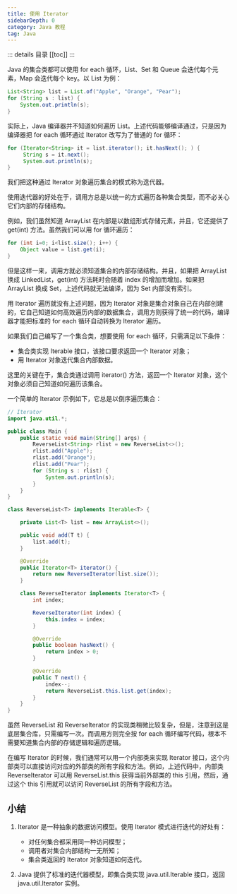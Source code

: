 ```yaml
---
title: 使用 Iterator
sidebarDepth: 0
category: Java 教程
tag: Java
---
```


::: details 目录
[[toc]]
:::


Java 的集合类都可以使用 for each 循环，List、Set 和 Queue 会迭代每个元素，Map 会迭代每个 key。以 List 为例：

```java
List<String> list = List.of("Apple", "Orange", "Pear");
for (String s : list) {
    System.out.println(s);
}
```

实际上，Java 编译器并不知道如何遍历 List。上述代码能够编译通过，只是因为编译器把 for each 循环通过 Iterator 改写为了普通的 for 循环：

```java
for (Iterator<String> it = list.iterator(); it.hasNext(); ) {
     String s = it.next();
     System.out.println(s);
}
```

我们把这种通过 Iterator 对象遍历集合的模式称为迭代器。

使用迭代器的好处在于，调用方总是以统一的方式遍历各种集合类型，而不必关心它们内部的存储结构。

例如，我们虽然知道 ArrayList 在内部是以数组形式存储元素，并且，它还提供了 get(int) 方法。虽然我们可以用 for 循环遍历：

```java
for (int i=0; i<list.size(); i++) {
    Object value = list.get(i);
}
```

但是这样一来，调用方就必须知道集合的内部存储结构。并且，如果把 ArrayList 换成 LinkedList，get(int) 方法耗时会随着 index 的增加而增加。如果把 ArrayList 换成 Set，上述代码就无法编译，因为 Set 内部没有索引。

用 Iterator 遍历就没有上述问题，因为 Iterator 对象是集合对象自己在内部创建的，它自己知道如何高效遍历内部的数据集合，调用方则获得了统一的代码，编译器才能把标准的 for each 循环自动转换为 Iterator 遍历。

如果我们自己编写了一个集合类，想要使用 for each 循环，只需满足以下条件：

- 集合类实现 Iterable 接口，该接口要求返回一个 Iterator 对象；
- 用 Iterator 对象迭代集合内部数据。

这里的关键在于，集合类通过调用 iterator() 方法，返回一个 Iterator 对象，这个对象必须自己知道如何遍历该集合。

一个简单的 Iterator 示例如下，它总是以倒序遍历集合：

```java
// Iterator
import java.util.*;

public class Main {
    public static void main(String[] args) {
        ReverseList<String> rlist = new ReverseList<>();
        rlist.add("Apple");
        rlist.add("Orange");
        rlist.add("Pear");
        for (String s : rlist) {
            System.out.println(s);
        }
    }
}

class ReverseList<T> implements Iterable<T> {

    private List<T> list = new ArrayList<>();

    public void add(T t) {
        list.add(t);
    }

    @Override
    public Iterator<T> iterator() {
        return new ReverseIterator(list.size());
    }

    class ReverseIterator implements Iterator<T> {
        int index;

        ReverseIterator(int index) {
            this.index = index;
        }

        @Override
        public boolean hasNext() {
            return index > 0;
        }

        @Override
        public T next() {
            index--;
            return ReverseList.this.list.get(index);
        }
    }
}
```

虽然 ReverseList 和 ReverseIterator 的实现类稍微比较复杂，但是，注意到这是底层集合库，只需编写一次。而调用方则完全按 for each 循环编写代码，根本不需要知道集合内部的存储逻辑和遍历逻辑。

在编写 Iterator 的时候，我们通常可以用一个内部类来实现 Iterator 接口，这个内部类可以直接访问对应的外部类的所有字段和方法。例如，上述代码中，内部类 ReverseIterator 可以用 ReverseList.this 获得当前外部类的 this 引用，然后，通过这个 this 引用就可以访问 ReverseList 的所有字段和方法。



## 小结

1. Iterator 是一种抽象的数据访问模型。使用 Iterator 模式进行迭代的好处有：

   - 对任何集合都采用同一种访问模型；
   - 调用者对集合内部结构一无所知；
   - 集合类返回的 Iterator 对象知道如何迭代。

2. Java 提供了标准的迭代器模型，即集合类实现 java.util.Iterable 接口，返回 java.util.Iterator 实例。


